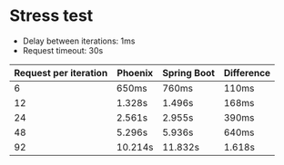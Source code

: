 # Stress test

* Delay between iterations: 1ms
* Request timeout: 30s

|Request per iteration|Phoenix|Spring Boot|Difference|
|---|---|---|---|
|6|650ms|760ms|110ms|
|12|1.328s|1.496s|168ms|
|24|2.561s|2.955s|390ms|
|48|5.296s|5.936s|640ms|
|92|10.214s|11.832s|1.618s|
